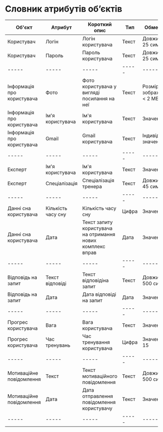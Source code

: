 # Словник атрибутів об’єктів
| Об'єкт | Атрибут| Короткий опис | Тип | Обмеження |
|------------|------------|------------|------------|------------|
|Користувач  | Логін | Логін користувача | Текст  |Довжина < 25 символів |
| Користувач  | Пароль | Пароль користувача | Текст  | Довжина < 25 символів |
| ----- |----- | ----- | ----- | -----  |
|Інформація про користувача | Фото | Фото користувача у вигляді посилання на неї |Текст | Розмір зображення < 2 МБ  |
| Інформація про користувача  | Ім'я користувача  | Ім'я користувача |Текст| Значення > 5  |
| Інформація про користувача  | Gmail | Gmail користувача | Текст | Індивідуальне значення |
 |----- |----- | ----- | ----- | -----  |
| Експерт| Ім'я користувача| Ім'я користувача  | Текст  | Значення > 5 |
| Експерт |Спеціалізація | Спеціалізація тренера | Текст | Довжина < 45 символів |
 |----- |----- | ----- | ----- | -----  |
| Данні сна користувача | Кількість часу сну |Кількість часу сну   | Цифра  | Значення > 0 |
| Данні сна користувача| Дата| Текст запиту користувача на отримання нових комплекс вправ | Дата  | Значення > 0|
|----- |----- | ----- | ----- | -----  |
| Відповідь на запит |Текст відповіді | Текст відповідіна запит | Текст  |Довжина < 500 символів|
| Відповідь на запит | Дата | Дата відповіді на запит | Дата  |Значення > 0|
|----- |----- | ----- | ----- | -----  |
| Прогрес користувача| Вага| Вага користувача| Текст  |Значення > 0|
| Прогрес користувача | Час тренувань|Час тренування користувача | Цифра | Значення > 15 |
|----- |----- | ----- | ----- | -----  |
| Мотиваційне повідомлення| Текст | Текст мотиваційного повідомлення | Текст  | Довжина < 500 символів |
| Мотиваційне повідомлення | Дата|Дата отправлення повідомлення користувачу | Текст  | Значення > 0 |
|----- |----- | ----- | ----- | -----  |
